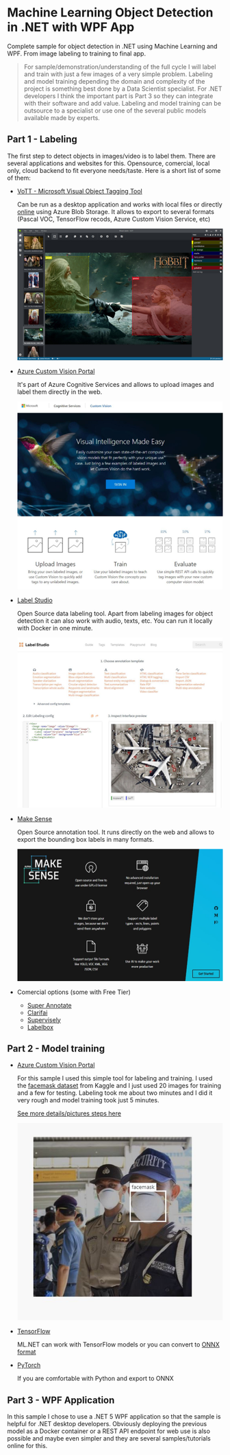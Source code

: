# Machine Learning Object Detection in .NET with WPF App
Complete sample for object detection in .NET using Machine Learning and WPF. From image labeling to training to final app.

> For sample/demonstration/understanding of the full cycle I will label and train with just a few images of a very simple problem. Labeling and model training depending the domain and complexity of the project is something best done by a Data Scientist specialist.
For .NET developers I think the important part is Part 3 so they can integrate with their software and add value. Labeling and model training can be outsource to a specialist or use one of the several public models available made by experts.

## Part 1 - Labeling
The first step to detect objects in images/video is to label them. There are several applications and websites for this. Opensource, comercial, local only, cloud backend to fit everyone needs/taste. Here is a short list of some of them:


* [VoTT - Microsoft Visual Object Tagging Tool](https://github.com/microsoft/VoTT)

  Can be run as a desktop application and works with local files or directly [online](https://vott.z22.web.core.windows.net/) using Azure Blob Storage. It allows to export to   several formats (Pascal VOC, TensorFlow recods, Azure Custom Vision Service, etc)
  
  ![](images/vott-image.jpg)


* [Azure Custom Vision Portal](https://www.customvision.ai/)

  It's part of Azure Cognitive Services and allows to upload images and label them directly in the web.

  ![](images/customvision-1.jpg)


* [Label Studio](https://labelstud.io/)

  Open Source data labeling tool. Apart from labeling images for object detection it can also work with audio, texts, etc. You can run it locally with Docker in one minute.

  ![](images/labelstudio-image.jpg)
  
  
* [Make Sense](https://www.makesense.ai/)

  Open Source annotation tool. It runs directly on the web and allows to export the bounding box labels in many formats.

  ![](images/makesense-image.jpg)

* Comercial options (some with Free Tier)
  * [Super Annotate](https://superannotate.com/)
  * [Clarifai](https://www.clarifai.com/)
  * [Supervisely](https://supervise.ly/)
  * [Labelbox](https://labelbox.com/)


## Part 2 - Model training

* [Azure Custom Vision Portal](https://www.customvision.ai/)

  For this sample I used this simple tool for labeling and training. I used the [facemask dataset](https://www.kaggle.com/sshikamaru/face-mask-detection) from Kaggle and I just used 20 images for training and a few for testing. Labeling took me about two minutes and I did it very rough and model training took just 5 minutes.
  
  [See more details/pictures steps here]()

  ![](images/customvision-3.jpg)
  
* [TensorFlow](https://www.tensorflow.org/)

  ML.NET can work with TensorFlow models or you can convert to [ONNX format](https://onnx.ai/)

* [PyTorch](https://pytorch.org/)

  If you are comfortable with Python and export to ONNX

## Part 3 - WPF Application
In this sample I chose to use a .NET 5 WPF application so that the sample is helpful for .NET desktop developers. Obviously deploying the previous model as a Docker container or a REST API endpoint for web use is also possible and maybe even simpler and they are several samples/tutorials online for this.
